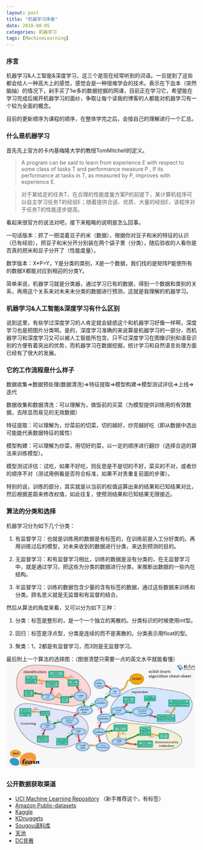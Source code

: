 ```yaml
---
layout: post
title: "机器学习序章"
date: 2018-08-05
categories: 机器学习
tags: [MachineLearning]
---
```

### 序言
机器学习&人工智能&深度学习，这三个是现在经常听到的词语。一旦提到了这些都会给人一种高大上的感觉，感觉会是一种很难学会的技术。表示在下血本（突然脑抽）的情况下，剁手买了1w多的数据挖掘的网课，目前正在学习它，希望能在学习完成后揭开机器学习的面纱，争取让每个读我的博客的人都能对机器学习有一个较为全面的概念。

目前的更新顺序为课程的顺序，在整体学完之后，会按自己的理解进行一个汇总。

### 什么是机器学习

首先先上官方的卡内基梅隆大学的教授TomMitchell的定义。
> A program can be said to learn from experience E with respect to some class of tasks T and performance measure P , If its performance at tasks in T, as measured by P, improves with experience E.

> 对于某给定的任务T，在合理的性能度量方案P的前提下，某计算机程序可以自主学习任务T的经验E；随着提供合适、优质、大量的经验E，该程序对于任务T的性能逐步提高。

看起来很官方的说法对吧，接下来粗略的说明是怎么回事。

一句话版本：抓了一把混着豆子的米（数据），根据你对豆子和米的特征的认识（已有经验），把豆子和米分开分别装在两个袋子里（分类），随后验收的人看你是否真的把米和豆子分开了（性能度量）。

数学版本：X\*P=Y，Y是分类的类别，X是一个数据，我们找的是矩阵P能使所有的数据X都能对应到相迎的分类Y。

简单来说，机器学习就是分类器，通过学习已有的数据，得到一个数据和类别的关系，再用这个关系来对未来未分类的数据进行预测，这就是我理解的机器学习。

###  机器学习&人工智能&深度学习有什么区别

说到这里，有些学过深度学习的人肯定就会疑惑这个和机器学习好像一样啊，深度学习也是把图片分类啊。是的，深度学习准确的来说算是机器学习的一部分，而机器学习和深度学习又可以被人工智能所包含。只不过深度学习在图像识别和语音识别的方便有着突出的优势，而机器学习在数据挖掘，统计学习和自然语言处理方面已经有了很大的发展。

### 它的工作流程是什么样子

数据收集=\>数据预处理(数据清洗)=\>特征提取=\>模型构建=\>模型测试评估=\>上线=\>迭代

数据收集和数据清洗：可以理解为，做饭前的买菜（为模型提供训练用的有效数据，去除显而易见的无效数据）

特征提取：可以理解为，炒菜前的切菜，切的越好，炒完越好吃（即从数据中选出可能能代表数据特征的属性）

模型构建：可以理解为炒菜，用切好的菜，以一定的顺序进行翻炒（选择合适的算法来训练模型）。

模型测试评估：试吃，如果不好吃，则反思是不是切的不好，菜买的不对，或者炒的顺序不对（测试用例看是否符合标准，如果不对责重复前面的步骤）。



特别的说，训练的部分，其实就是以当前的权值运算出来的结果和已知结果对比，然后根据差距来修改权值，如此往复，使预测结果和已知结果无限接近。

### 算法的分类和选择

机器学习分为如下几个分类：

1. 有监督学习：也就是训练用的数据是有标签的，在训练前是人工分好类的。再用训练过后的模型，对未来收到的数据进行分类，来达到预测的目的。

2. 无监督学习：和有监督学习相比，训练的数据是没有分类的，在无监督学习中，就是通过学习，把这些为分类的数据进行分类，来推断出数据的一些内在结构。

3. 半监督学习：训练的数据包含少量的含有标签的数据，通过这些数据来训练和分类。顾名思义就是无监督和有监督的结合。

然后从算法的角度来看，又可以分为如下三种：

1. 分类：标签是整形的，是一个一个独立的离散的。分类标识的时候使用int型。

2. 回归：标签是浮点型，分类是连续的而不是离散的。分类表示用float的型。

3. 聚类：1，2都是有监督学习，而3则是无监督学习。



最后附上一个算法的选择图：（图很清楚只需要一点的英文水平就能看懂）
![](/assets/images/blog/20180805-MachineLearningPreface/page1.jpeg)

### 公开数据获取渠道

- [UCI Machine Learning Repository](http://archive.ics.uci.edu/ml/datasets.html) （新手推荐这个，有标签）
- [Amazon Public-datasets](https://aws.amazon.com/cn/public-datasets/%20)
- [Kaggle](https://www.kaggle.com/competitions%20)
- [KDnuggets](http://www.kdnuggets.com/datasets/index.html%20)
- [Sougou语料库](http://www.sogou.com/labs/resource/list_pingce.php)
- [天池](https://tianchi.aliyun.com/datalab/index.htm%20)
- [DC竞赛](http://www.pkbigdata.com/common/cmptIndex.html)




